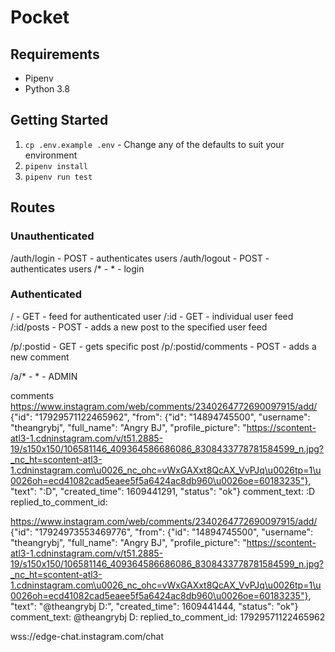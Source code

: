 # Pocket

## Requirements

* Pipenv
* Python 3.8

## Getting Started

1. `cp .env.example .env` - Change any of the defaults to suit your environment
1. `pipenv install`
1. `pipenv run test`

## Routes

### Unauthenticated

/auth/login - POST - authenticates users
/auth/logout - POST - authenticates users
/* - * - login

### Authenticated

/ - GET - feed for authenticated user
/:id - GET - individual user feed
/:id/posts - POST - adds a new post to the specified user feed

/p/:postid - GET - gets specific post
/p/:postid/comments - POST - adds a new comment

/a/* - * - ADMIN

comments
https://www.instagram.com/web/comments/2340264772690097915/add/
{"id": "17929571122465962", "from": {"id": "14894745500", "username": "theangrybj", "full_name": "Angry BJ", "profile_picture": "https://scontent-atl3-1.cdninstagram.com/v/t51.2885-19/s150x150/106581146_409364586686086_8308433778781584599_n.jpg?_nc_ht=scontent-atl3-1.cdninstagram.com\u0026_nc_ohc=vWxGAXxt8QcAX_VvPJq\u0026tp=1\u0026oh=ecd41082cad5eaee5f5a6424ac8db960\u0026oe=60183235"}, "text": ":D", "created_time": 1609441291, "status": "ok"}
comment_text: :D
replied_to_comment_id:


https://www.instagram.com/web/comments/2340264772690097915/add/
{"id": "17924973553469776", "from": {"id": "14894745500", "username": "theangrybj", "full_name": "Angry BJ", "profile_picture": "https://scontent-atl3-1.cdninstagram.com/v/t51.2885-19/s150x150/106581146_409364586686086_8308433778781584599_n.jpg?_nc_ht=scontent-atl3-1.cdninstagram.com\u0026_nc_ohc=vWxGAXxt8QcAX_VvPJq\u0026tp=1\u0026oh=ecd41082cad5eaee5f5a6424ac8db960\u0026oe=60183235"}, "text": "@theangrybj D:", "created_time": 1609441444, "status": "ok"}
comment_text: @theangrybj D:
replied_to_comment_id: 17929571122465962


wss://edge-chat.instagram.com/chat
